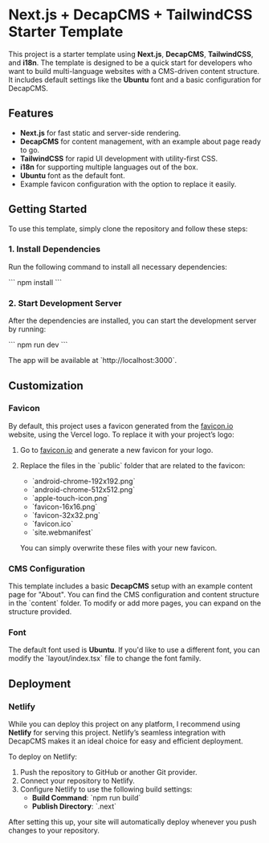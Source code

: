 
# Next.js + DecapCMS + TailwindCSS Starter Template

This project is a starter template using **Next.js**, **DecapCMS**, **TailwindCSS**, and **i18n**. The template is designed to be a quick start for developers who want to build multi-language websites with a CMS-driven content structure. It includes default settings like the **Ubuntu** font and a basic configuration for DecapCMS.

## Features

- **Next.js** for fast static and server-side rendering.
- **DecapCMS** for content management, with an example about page ready to go.
- **TailwindCSS** for rapid UI development with utility-first CSS.
- **i18n** for supporting multiple languages out of the box.
- **Ubuntu** font as the default font.
- Example favicon configuration with the option to replace it easily.

## Getting Started

To use this template, simply clone the repository and follow these steps:

### 1. Install Dependencies

Run the following command to install all necessary dependencies:

\`\`\`
npm install
\`\`\`

### 2. Start Development Server

After the dependencies are installed, you can start the development server by running:

\`\`\`
npm run dev
\`\`\`

The app will be available at \`http://localhost:3000\`.

## Customization

### Favicon

By default, this project uses a favicon generated from the [favicon.io](https://favicon.io) website, using the Vercel logo. To replace it with your project’s logo:

1. Go to [favicon.io](https://favicon.io) and generate a new favicon for your logo.
2. Replace the files in the \`public\` folder that are related to the favicon:
   - \`android-chrome-192x192.png\`
   - \`android-chrome-512x512.png\`
   - \`apple-touch-icon.png\`
   - \`favicon-16x16.png\`
   - \`favicon-32x32.png\`
   - \`favicon.ico\`
   - \`site.webmanifest\`

   You can simply overwrite these files with your new favicon.

### CMS Configuration

This template includes a basic **DecapCMS** setup with an example content page for "About". You can find the CMS configuration and content structure in the \`content\` folder. To modify or add more pages, you can expand on the structure provided.

### Font

The default font used is **Ubuntu**. If you'd like to use a different font, you can modify the \`layout/index.tsx\` file to change the font family.

## Deployment

### Netlify

While you can deploy this project on any platform, I recommend using **Netlify** for serving this project. Netlify’s seamless integration with DecapCMS makes it an ideal choice for easy and efficient deployment.

To deploy on Netlify:

1. Push the repository to GitHub or another Git provider.
2. Connect your repository to Netlify.
3. Configure Netlify to use the following build settings:
   - **Build Command**: \`npm run build\`
   - **Publish Directory**: \`.next\`

After setting this up, your site will automatically deploy whenever you push changes to your repository.